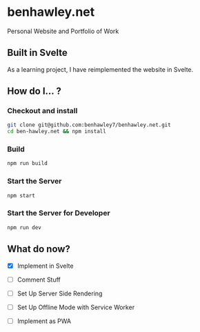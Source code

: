 # benhawley.net
Personal Website and Portfolio of Work

## Built in Svelte
As a learning project, I have reimplemented the website in Svelte.

## How do I... ?
### Checkout and install
```bash
git clone git@github.com:benhawley7/benhawley.net.git
cd ben-hawley.net && npm install
```

### Build
```bash
npm run build
```

### Start the Server
```bash
npm start
```

### Start the Server for Developer
```bash
npm run dev
```

## What do now?
- [x] Implement in Svelte
- [ ] Comment Stuff
- [ ] Set Up Server Side Rendering
- [ ] Set Up Offline Mode with Service Worker
- [ ] Implement as PWA


